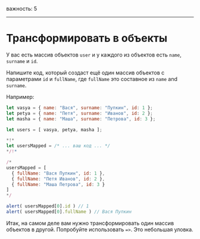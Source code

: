 важность: 5

---

# Трансформировать в объекты

У вас есть массив объектов `user` и у каждого из объектов есть `name`, `surname` и `id`.

Напишите код, который создаст ещё один массив объектов с параметрами `id` и `fullName`, где `fullName` это составное из `name` and `surname`.

Например:

```js no-beautify
let vasya = { name: "Вася", surname: "Пупкин", id: 1 };
let petya = { name: "Петя", surname: "Иванов", id: 2 };
let masha = { name: "Маша", surname: "Петрова", id: 3 };

let users = [ vasya, petya, masha ];

*!*
let usersMapped = /* ... ваш код ... */
*/!*

/*
usersMapped = [
  { fullName: "Вася Пупкин", id: 1 },
  { fullName: "Петя Иванов", id: 2 },
  { fullName: "Маша Петрова", id: 3 }
]
*/

alert( usersMapped[0].id ) // 1
alert( usersMapped[0].fullName ) // Вася Пупкин
```

Итак, на самом деле вам нужно трансформировать один массив объектов в другой. Попробуйте использовать `=>`. Это небольшая уловка.